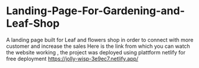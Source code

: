# Landing-Page-For-Gardening-and-Leaf-Shop
A landing page built for Leaf and flowers shop in order to connect with more customer and increase the sales
Here is the link from which you can watch the website working , the project was deployed using plattform netlify for free deployment 
https://jolly-wisp-3e9ec7.netlify.app/
